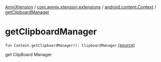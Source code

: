 [AmniXtension](../../index.md) / [com.amnix.xtension.extensions](../index.md) / [android.content.Context](index.md) / [getClipboardManager](./get-clipboard-manager.md)

# getClipboardManager

`fun Context.getClipboardManager(): ClipboardManager` [(source)](https://github.com/AmniX/AmniXTension/tree/master/AmniXtension/src/main/java/com/amnix/xtension/extensions/ContextExtension.kt#L513)

get ClipBoard Manager


